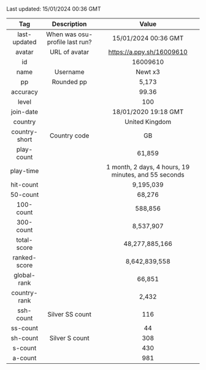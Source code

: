Last updated: <!-- osu-last-updated -->15/01/2024 00:36 GMT<!-- osu-last-updated -->

|      Tag      |          Description           |                                              Value                                               |
| :-----------: | :----------------------------: | :----------------------------------------------------------------------------------------------: |
| last-updated  | When was osu-profile last run? |                <!-- osu-last-updated -->15/01/2024 00:36 GMT<!-- osu-last-updated -->                |
|    avatar     |         URL of avatar          |                 <!-- osu-avatar -->https://a.ppy.sh/16009610<!-- osu-avatar -->                  |
|      id       |                                |                              <!-- osu-id -->16009610<!-- osu-id -->                              |
|     name      |            Username            |                            <!-- osu-name -->Newt x3<!-- osu-name -->                             |
|      pp       |           Rounded pp           |                               <!-- osu-pp -->5,173<!-- osu-pp -->                                |
|   accuracy    |                                |                         <!-- osu-accuracy -->99.36<!-- osu-accuracy -->                          |
|     level     |                                |                             <!-- osu-level -->100<!-- osu-level -->                              |
|   join-date   |                                |                   <!-- osu-join-date -->18/01/2020 19:18 GMT<!-- osu-join-date -->                   |
|    country    |                                |                      <!-- osu-country -->United Kingdom<!-- osu-country -->                      |
| country-short |          Country code          |                      <!-- osu-country-short -->GB<!-- osu-country-short -->                      |
|  play-count   |                                |                       <!-- osu-play-count -->61,859<!-- osu-play-count -->                       |
|   play-time   |                                | <!-- osu-play-time -->1 month, 2 days, 4 hours, 19 minutes, and 55 seconds<!-- osu-play-time --> |
|   hit-count   |                                |                      <!-- osu-hit-count -->9,195,039<!-- osu-hit-count -->                       |
|   50-count    |                                |                         <!-- osu-50-count -->68,276<!-- osu-50-count -->                         |
|   100-count   |                                |                       <!-- osu-100-count -->588,856<!-- osu-100-count -->                        |
|   300-count   |                                |                      <!-- osu-300-count -->8,537,907<!-- osu-300-count -->                       |
|  total-score  |                                |                  <!-- osu-total-score -->48,277,885,166<!-- osu-total-score -->                  |
| ranked-score  |                                |                 <!-- osu-ranked-score -->8,642,839,558<!-- osu-ranked-score -->                  |
|  global-rank  |                                |                      <!-- osu-global-rank -->66,851<!-- osu-global-rank -->                      |
| country-rank  |                                |                     <!-- osu-country-rank -->2,432<!-- osu-country-rank -->                      |
|   ssh-count   |        Silver SS count         |                         <!-- osu-ssh-count -->116<!-- osu-ssh-count -->                          |
|   ss-count    |                                |                           <!-- osu-ss-count -->44<!-- osu-ss-count -->                           |
|   sh-count    |         Silver S count         |                          <!-- osu-sh-count -->308<!-- osu-sh-count -->                           |
|    s-count    |                                |                           <!-- osu-s-count -->430<!-- osu-s-count -->                            |
|    a-count    |                                |                           <!-- osu-a-count -->981<!-- osu-a-count -->                            |
